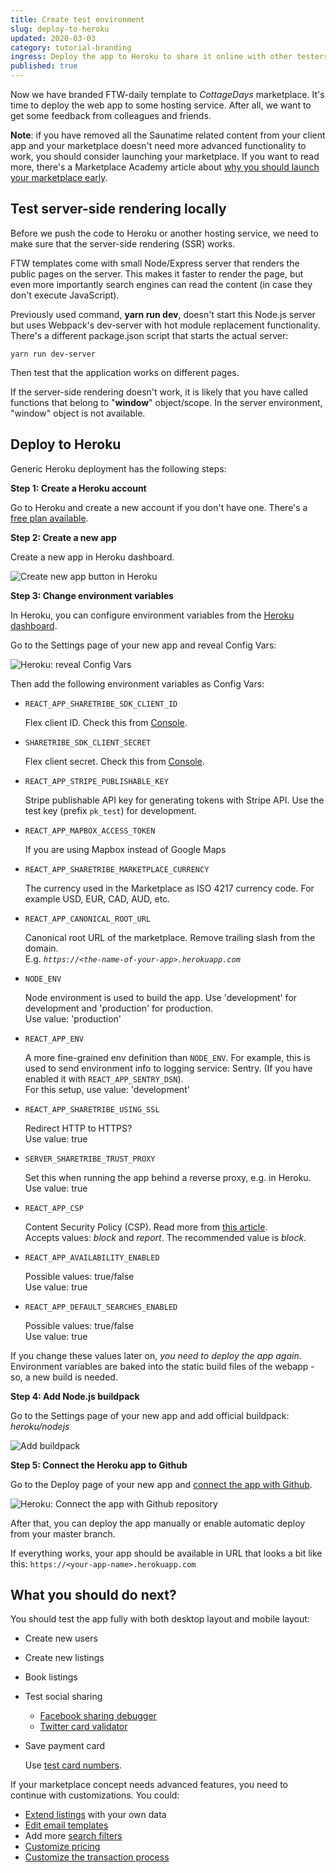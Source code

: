 ```yaml
---
title: Create test environment
slug: deploy-to-heroku
updated: 2020-03-03
category: tutorial-branding
ingress: Deploy the app to Heroku to share it online with other testers.
published: true
---
```


Now we have branded FTW-daily template to _CottageDays_ marketplace.
It's time to deploy the web app to some hosting service. After all, we
want to get some feedback from colleagues and friends.

**Note**: if you have removed all the Saunatime related content from
your client app and your marketplace doesn't need more advanced
functionality to work, you should consider launching your marketplace.
If you want to read more, there's a Marketplace Academy article about
[why you should launch your marketplace early](https://www.sharetribe.com/academy/why-you-should-launch-your-marketplace-early/).

## Test server-side rendering locally

Before we push the code to Heroku or another hosting service, we need to
make sure that the server-side rendering (SSR) works.

FTW templates come with small Node/Express server that renders the
public pages on the server. This makes it faster to render the page, but
even more importantly search engines can read the content (in case they
don't execute JavaScript).

Previously used command, **yarn run dev**, doesn't start this Node.js
server but uses Webpack's dev-server with hot module replacement
functionality. There's a different package.json script that starts the
actual server:

```shell
yarn run dev-server
```

Then test that the application works on different pages.

<extrainfo title="Extra: troubleshooting">

If the server-side rendering doesn't work, it is likely that you have
called functions that belong to "**window**" object/scope. In the server
environment, "window" object is not available.

</extrainfo>

## Deploy to Heroku

Generic Heroku deployment has the following steps:

**Step 1: Create a Heroku account**

Go to Heroku and create a new account if you don't have one. There's a
[free plan available](https://www.heroku.com/pricing).

**Step 2: Create a new app**

Create a new app in Heroku dashboard.

![Create new app button in Heroku](./heroku-create-new-app.png)

**Step 3: Change environment variables**

In Heroku, you can configure environment variables from the
[Heroku dashboard](https://devcenter.heroku.com/articles/config-vars#using-the-heroku-dashboard).

Go to the Settings page of your new app and reveal Config Vars:

![Heroku: reveal Config Vars](./heroku-config-vars.png)

Then add the following environment variables as Config Vars:

- `REACT_APP_SHARETRIBE_SDK_CLIENT_ID`

  Flex client ID. Check this from
  [Console](https://flex-console.sharetribe.com/applications).

- `SHARETRIBE_SDK_CLIENT_SECRET`

  Flex client secret. Check this from
  [Console](https://flex-console.sharetribe.com/applications).

- `REACT_APP_STRIPE_PUBLISHABLE_KEY`

  Stripe publishable API key for generating tokens with Stripe API. Use
  the test key (prefix `pk_test`) for development.

- `REACT_APP_MAPBOX_ACCESS_TOKEN`

  If you are using Mapbox instead of Google Maps

- `REACT_APP_SHARETRIBE_MARKETPLACE_CURRENCY`

  The currency used in the Marketplace as ISO 4217 currency code. For
  example USD, EUR, CAD, AUD, etc.

- `REACT_APP_CANONICAL_ROOT_URL`

  Canonical root URL of the marketplace. Remove trailing slash from the
  domain.<br />E.g. _`https://<the-name-of-your-app>.herokuapp.com`_

- `NODE_ENV`

  Node environment is used to build the app. Use 'development' for
  development and 'production' for production.<br/> Use value:
  'production'

- `REACT_APP_ENV`

  A more fine-grained env definition than `NODE_ENV`. For example, this
  is used to send environment info to logging service: Sentry. (If you
  have enabled it with `REACT_APP_SENTRY_DSN`).<br/> For this setup, use
  value: 'development'

- `REACT_APP_SHARETRIBE_USING_SSL`

  Redirect HTTP to HTTPS?<br/> Use value: true

- `SERVER_SHARETRIBE_TRUST_PROXY`

  Set this when running the app behind a reverse proxy, e.g. in
  Heroku.<br/> Use value: true

- `REACT_APP_CSP`

  Content Security Policy (CSP). Read more from
  [this article](/ftw-security/how-to-set-up-csp-for-ftw/).<br />
  Accepts values: _block_ and _report_. The recommended value is
  _block_.

- `REACT_APP_AVAILABILITY_ENABLED`

  Possible values: true/false<br/> Use value: true

- `REACT_APP_DEFAULT_SEARCHES_ENABLED`

  Possible values: true/false<br/> Use value: true

If you change these values later on, _you need to deploy the app again_.
Environment variables are baked into the static build files of the
webapp - so, a new build is needed.

**Step 4: Add Node.js buildpack**

Go to the Settings page of your new app and add official buildpack:
_heroku/nodejs_

![Add buildpack](./heroku-add-buildpack.png)

**Step 5: Connect the Heroku app to Github**

Go to the Deploy page of your new app and
[connect the app with Github](https://devcenter.heroku.com/articles/github-integration#enabling-github-integration).

![Heroku: Connect the app with Github repository](./heroku-connect-to-github.png)

After that, you can deploy the app manually or enable automatic deploy
from your master branch.

If everything works, your app should be available in URL that looks a
bit like this: `https://<your-app-name>.herokuapp.com`

## What you should do next?

You should test the app fully with both desktop layout and mobile
layout:

- Create new users
- Create new listings
- Book listings
- Test social sharing
  - [Facebook sharing debugger](https://developers.facebook.com/tools/debug/)
  - [Twitter card validator](https://cards-dev.twitter.com/validator)
- Save payment card

  Use [test card numbers](https://stripe.com/docs/testing).

If your marketplace concept needs advanced features, you need to
continue with customizations. You could:

- [Extend listings](/cookbook-data-model/extend-listing-data-in-ftw/)
  with your own data
- [Edit email templates](/flex-cli/edit-email-templates-with-flex-cli/)
- Add more
  [search filters](/cookbook-search/change-search-filters-in-ftw/)
- [Customize pricing](/background/custom-pricing/)
- [Customize the transaction process](/background/transaction-process/)
